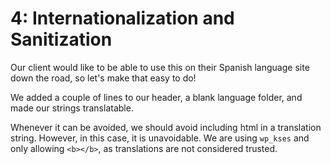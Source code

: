 # 4: Internationalization and Sanitization
Our client would like to be able to use this on their Spanish language site down the road, so let's make that easy to do!

We added a couple of lines to our header, a blank language folder, and made our strings translatable.

Whenever it can be avoided, we should avoid including html in a translation string. However, in this case, it is unavoidable. We are using ```wp_kses``` and only allowing ```<b></b>```, as translations are not considered trusted.